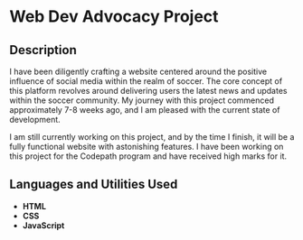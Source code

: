 <h1>Web Dev Advocacy Project</h1>


<h2>Description</h2>
I have been diligently crafting a website centered around the positive influence of social media within the realm of soccer. The core concept of this platform revolves around delivering users the latest news and updates within the soccer community. My journey with this project commenced approximately 7-8 weeks ago, and I am pleased with the current state of development.

I am still currently working on this project, and by the time I finish, it will be a fully functional website with astonishing features. I have been working on this project for the Codepath program and have received high marks for it.
<br />


<h2>Languages and Utilities Used</h2>

- <b>HTML</b> 
- <b>CSS</b>
- <b>JavaScript</b>

